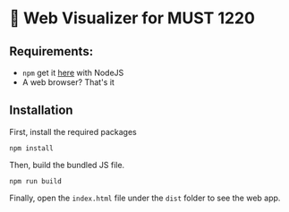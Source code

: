 # 🚀 Web Visualizer for MUST 1220

## Requirements:
  * `npm` get it [here](https://nodejs.org/en/) with NodeJS
  * A web browser? That's it

## Installation

First, install the required packages

```
npm install
```

Then, build the bundled JS file.

```
npm run build
```

Finally, open the `index.html` file under the `dist` folder to see the web app.

